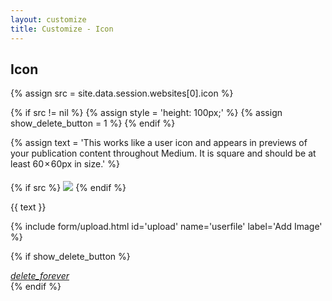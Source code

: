 ```yaml
---
layout: customize
title: Customize - Icon
---
```


<div class="mdl-card mdl-cell mdl-cell--6-col-desktop mdl-cell--1-offset-tablet mdl-cell--6-col-tablet mdl-cell--4-col-phone">
<div class="mdl-card__title">
    <h2 class="mdl-card__title-text">Icon</h2>
</div>

<div class="mdl-card__supporting-text">

{% assign src = site.data.session.websites[0].icon %}

{% if src != nil  %}
{% assign style = 'height: 100px;' %}
{% assign show_delete_button = 1 %}
{% endif %}

{% assign text = 'This works like a user icon and appears in previews of your publication content throughout Medium. It is square and should be at least 60 × 60px in size.' %}

{% if src %}
<img src="{{ src }}" style="{{ style }} padding-bottom: 20px; padding-top: 5px;" />
{% endif %}

<p>{{ text }}</p>

{% include form/upload.html id='upload' name='userfile' label='Add Image' %}

</div>

{% if show_delete_button %}
<div class="mdl-card__menu">
    <a id="delete_forever" href="#" class="mdl-button mdl-button--icon mdl-js-button mdl-js-ripple-effect">
        <i class="material-icons">delete_forever</i>
    </a>
</div>
{% endif %}

</div>